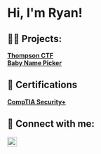 <h1>Hi, I'm Ryan! 
<h2>👨‍💻 Projects:</h2>
<b>
<a href=https://github.com/RyanWhite74/Thompson/blob/main/README.md#enroll-beta>Thompson CTF</a>
<br>
<a href=https://github.com/RyanWhite74/Baby-name-picker>Baby Name Picker</a>

<h2>📜 Certifications</h2>
<b><a href=https://www.credly.com/badges/0ee0c69b-a658-45a0-b264-e33247ad2d3f/public_url>CompTIA Security+</a></b>
  

<h2> 🤳 Connect with me:</h2>

[<img align="left" alt="JoshMadakor | Twitter" width="22px" src="https://cdn.jsdelivr.net/npm/simple-icons@v3/icons/twitter.svg" />][twitter]


[twitter]: https://twitter.com/RyanAWhite74
